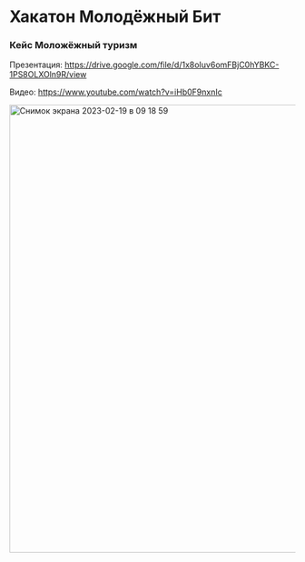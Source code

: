 # Хакатон Молодёжный Бит
### Кейс Моложёжный туризм

Презентация: https://drive.google.com/file/d/1x8oIuv6omFBjC0hYBKC-1PS8OLXOln9R/view

Видео: https://www.youtube.com/watch?v=iHb0F9nxnIc

<img width="788" alt="Снимок экрана 2023-02-19 в 09 18 59" src="https://user-images.githubusercontent.com/78022759/219932412-9648059b-43a1-49cb-98d7-5b7f60447692.png">
